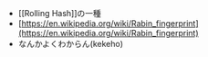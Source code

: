- [[Rolling Hash]]の一種
- [https://en.wikipedia.org/wiki/Rabin_fingerprint](https://en.wikipedia.org/wiki/Rabin_fingerprint)
- なんかよくわからん(kekeho)
